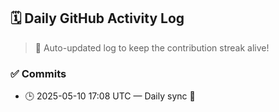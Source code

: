 ## 🗓️ Daily GitHub Activity Log

> 🤖 Auto-updated log to keep the contribution streak alive!

### ✅ Commits

- 🕒 2025-05-10 17:08 UTC — Daily sync 🌿

